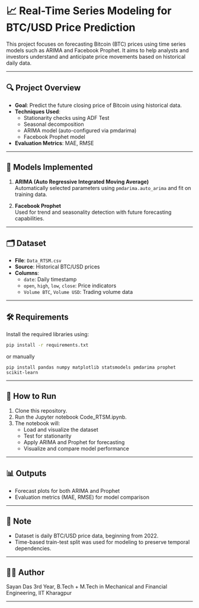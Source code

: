 # 📈 Real-Time Series Modeling for BTC/USD Price Prediction

This project focuses on forecasting Bitcoin (BTC) prices using time series models such as ARIMA and Facebook Prophet. It aims to help analysts and investors understand and anticipate price movements based on historical daily data.

---

## 🔍 Project Overview

- **Goal**: Predict the future closing price of Bitcoin using historical data.
- **Techniques Used**:
  - Stationarity checks using ADF Test
  - Seasonal decomposition
  - ARIMA model (auto-configured via pmdarima)
  - Facebook Prophet model
- **Evaluation Metrics**: MAE, RMSE

---

## 🧠 Models Implemented

1. **ARIMA (Auto Regressive Integrated Moving Average)**  
   Automatically selected parameters using `pmdarima.auto_arima` and fit on training data.

2. **Facebook Prophet**  
   Used for trend and seasonality detection with future forecasting capabilities.

---

## 🗂️ Dataset

- **File**: `Data_RTSM.csv`
- **Source**: Historical BTC/USD prices
- **Columns**:
  - `date`: Daily timestamp
  - `open`, `high`, `low`, `close`: Price indicators
  - `Volume BTC`, `Volume USD`: Trading volume data

---

## 🛠️ Requirements

Install the required libraries using:

```bash
pip install -r requirements.txt
```
or manually
```
pip install pandas numpy matplotlib statsmodels pmdarima prophet scikit-learn
```
---

## 🚀 How to Run

1. Clone this repository.
2. Run the Jupyter notebook Code_RTSM.ipynb.
3. The notebook will:
   - Load and visualize the dataset
   - Test for stationarity
   - Apply ARIMA and Prophet for forecasting
   - Visualize and compare model performance

---

## 📊 Outputs
- Forecast plots for both ARIMA and Prophet
- Evaluation metrics (MAE, RMSE) for model comparison

---

## 📌 Note
- Dataset is daily BTC/USD price data, beginning from 2022.
- Time-based train-test split was used for modeling to preserve temporal dependencies.

---

## 👨‍💻 Author
Sayan Das
3rd Year, B.Tech + M.Tech in Mechanical and Financial Engineering, IIT Kharagpur

---
